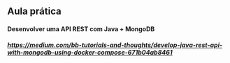 ## Aula prática

#### Desenvolver uma API REST com Java + MongoDB

##### https://medium.com/bb-tutorials-and-thoughts/develop-java-rest-api-with-mongodb-using-docker-compose-671b04ab8461
